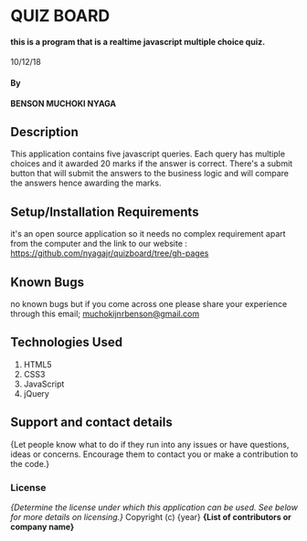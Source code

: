 # QUIZ BOARD
#### this is a program that is a realtime javascript multiple choice quiz.
 10/12/18
#### By
**BENSON MUCHOKI NYAGA**
## Description
This application contains five javascript queries. Each query has multiple choices and it awarded 20 marks if the answer is correct. There's a submit button that will submit the answers to the business logic and will compare the answers hence awarding the marks.
## Setup/Installation Requirements
it's an open source application so it needs no complex requirement apart from the computer and the link to our website : https://github.com/nyagajr/quizboard/tree/gh-pages
## Known Bugs
no known bugs but if you come across one please share your experience through this email; muchokijnrbenson@gmail.com
## Technologies Used
1. HTML5
2. CSS3
3. JavaScript
4. jQuery
## Support and contact details
{Let people know what to do if they run into any issues or have questions, ideas or concerns.  Encourage them to contact you or make a contribution to the code.}
### License
*{Determine the license under which this application can be used.  See below for more details on licensing.}*
Copyright (c) {year} **{List of contributors or company name}**
